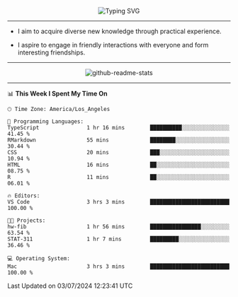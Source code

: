 <p align="center">
  <img src="https://readme-typing-svg.demolab.com?font=Fira+Code&weight=500&size=32&duration=2500&pause=1600&center=true&vCenter=true&random=false&width=1024&height=64&lines=Hi+there+%F0%9F%91%8B;I'm+delighted+you+could+make+it+here+%F0%9F%8E%89;I'm+Harry%2C+a+college+student+still+finding+my+way" alt="Typing SVG" />
</p>


---


- I aim to acquire diverse new knowledge through practical experience.

- I aspire to engage in friendly interactions with everyone and form interesting friendships.


---


<p align="center">
  <img src="https://github-readme-stats.vercel.app/api?username=Harry-Jing&show_icons=true" alt="github-readme-stats"/>
</p>


---

<!--START_SECTION:waka-->
📊 **This Week I Spent My Time On** 

```text
🕑︎ Time Zone: America/Los_Angeles

💬 Programming Languages: 
TypeScript               1 hr 16 mins        ██████████░░░░░░░░░░░░░░░   41.45 % 
RMarkdown                55 mins             ████████░░░░░░░░░░░░░░░░░   30.44 % 
CSS                      20 mins             ███░░░░░░░░░░░░░░░░░░░░░░   10.94 % 
HTML                     16 mins             ██░░░░░░░░░░░░░░░░░░░░░░░   08.75 % 
R                        11 mins             ██░░░░░░░░░░░░░░░░░░░░░░░   06.01 % 

🔥 Editors: 
VS Code                  3 hrs 3 mins        █████████████████████████   100.00 % 

🐱‍💻 Projects: 
hw-fib                   1 hr 56 mins        ████████████████░░░░░░░░░   63.54 % 
STAT-311                 1 hr 7 mins         █████████░░░░░░░░░░░░░░░░   36.46 % 

💻 Operating System: 
Mac                      3 hrs 3 mins        █████████████████████████   100.00 % 
```


 Last Updated on 03/07/2024 12:23:41 UTC
<!--END_SECTION:waka-->
